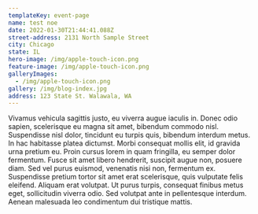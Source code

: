 ```yaml
---
templateKey: event-page
name: test noe
date: 2022-01-30T21:44:41.088Z
street-address: 2131 North Sample Street
city: Chicago
state: IL
hero-image: /img/apple-touch-icon.png
feature-image: /img/apple-touch-icon.png
galleryImages:
  - /img/apple-touch-icon.png
gallery: /img/blog-index.jpg
address: 123 State St. Walawala, WA
---
```

Vivamus vehicula sagittis justo, eu viverra augue iaculis in. Donec odio sapien, scelerisque eu magna sit amet, bibendum commodo nisl. Suspendisse nisl dolor, tincidunt eu turpis quis, bibendum interdum metus. In hac habitasse platea dictumst. Morbi consequat mollis elit, id gravida urna pretium eu. Proin cursus lorem in quam fringilla, eu semper dolor fermentum. Fusce sit amet libero hendrerit, suscipit augue non, posuere diam. Sed vel purus euismod, venenatis nisi non, fermentum ex. Suspendisse pretium tortor sit amet erat scelerisque, quis vulputate felis eleifend. Aliquam erat volutpat. Ut purus turpis, consequat finibus metus eget, sollicitudin viverra odio. Sed volutpat ante in pellentesque interdum. Aenean malesuada leo condimentum dui tristique mattis.